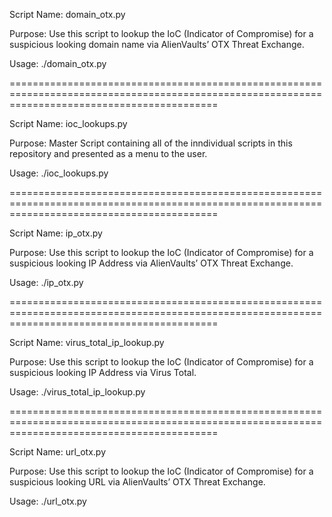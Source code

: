 Script Name: domain_otx.py

Purpose: Use this script to lookup the IoC (Indicator of Compromise) for a suspicious looking domain name via AlienVaults’ OTX Threat Exchange.

Usage: ./domain_otx.py

================================================================================================================================================

Script Name: ioc_lookups.py

Purpose: Master Script containing all of the inndividual scripts in this repository and presented as a menu to the user. 

Usage: ./ioc_lookups.py

================================================================================================================================================

Script Name: ip_otx.py

Purpose: Use this script to lookup the IoC (Indicator of Compromise) for a suspicious looking IP Address via AlienVaults’ OTX Threat Exchange.

Usage: ./ip_otx.py

================================================================================================================================================

Script Name: virus_total_ip_lookup.py

Purpose: Use this script to lookup the IoC (Indicator of Compromise) for a suspicious looking IP Address via Virus Total.

Usage: ./virus_total_ip_lookup.py

================================================================================================================================================

Script Name: url_otx.py

Purpose: Use this script to lookup the IoC (Indicator of Compromise) for a suspicious looking URL via AlienVaults’ OTX Threat Exchange.

Usage: ./url_otx.py
